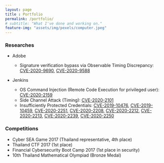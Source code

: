 ```yaml
--- 
layout: page
title : Portfolio 
permalink: /portfolio/
# subtitle: "What I've done and working on." 
feature-img: "assets/img/pexels/computer.jpeg"
---
```


### Researches
- Adobe
    - Signature verification bypass via Observable Timing Discrepancy: [CVE-2020-9690](https://helpx.adobe.com/security/products/magento/apsb20-47.html), [CVE-2020-9588](https://helpx.adobe.com/security/products/magento/apsb20-22.html)

- Jenkins
    - OS Command Injection (Remote Code Execution for privileged user): [CVE-2020-2159](https://nvd.nist.gov/vuln/detail/CVE-2020-2159)
    - Side Channel Attack (Timing): [CVE-2020-2101](https://nvd.nist.gov/vuln/detail/CVE-2020-2101)
    - Insufficiently Protected Credentials: [CVE-2019-10476](https://nvd.nist.gov/vuln/detail/CVE-2019-10476), [CVE-2019-10459](https://nvd.nist.gov/vuln/detail/CVE-2019-10459), [CVE-2020-2251](https://nvd.nist.gov/vuln/detail/CVE-2020-2251), [CVE-2020-2208](https://www.jenkins.io/security/advisory/2020-07-02/#SECURITY-1627), [CVE-2020-2212](https://jenkins.io/security/advisory/2020-07-02/#SECURITY-1632), [CVE-2020-2213](https://jenkins.io/security/advisory/2020-07-02/#SECURITY-1630), [CVE-2020-2239](https://nvd.nist.gov/vuln/detail/CVE-2020-2239), [CVE-2020-2250](https://nvd.nist.gov/vuln/detail/CVE-2020-2250)

### Competitions
- Cyber SEA Game 2017 (Thailand representative, 4th place)
- Thailand CTF 2017 (1st place)
- Financial Cybersecurity Boot Camp 2017 (1st place in security)
- 10th Thailand Mathematical Olympiad (Bronze Medal)
